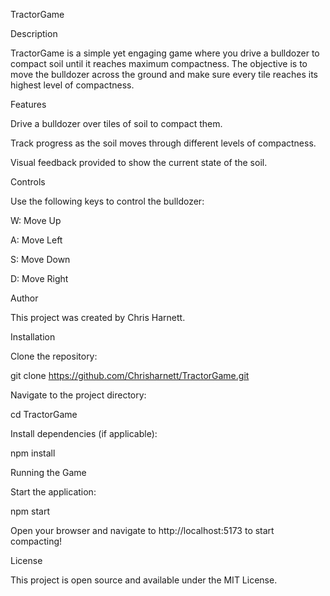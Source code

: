 TractorGame

Description

TractorGame is a simple yet engaging game where you drive a bulldozer to compact soil until it reaches maximum compactness. The objective is to move the bulldozer across the ground and make sure every tile reaches its highest level of compactness.

Features

Drive a bulldozer over tiles of soil to compact them.

Track progress as the soil moves through different levels of compactness.

Visual feedback provided to show the current state of the soil.

Controls

Use the following keys to control the bulldozer:

W: Move Up

A: Move Left

S: Move Down

D: Move Right

Author

This project was created by Chris Harnett.

Installation

Clone the repository:

git clone https://github.com/Chrisharnett/TractorGame.git

Navigate to the project directory:

cd TractorGame

Install dependencies (if applicable):

npm install

Running the Game

Start the application:

npm start

Open your browser and navigate to http://localhost:5173 to start compacting!

License

This project is open source and available under the MIT License.
